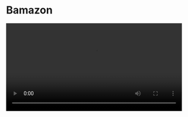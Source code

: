 # Bamazon

<video width="480" controls>
  <source src="video/bamazon_demo.flv" type="video/mp4">
  Your browser does not support HTML5 video.
</video>